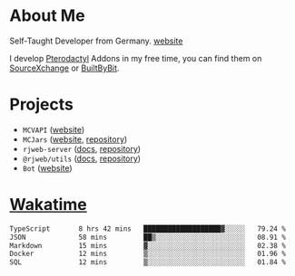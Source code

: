 # About Me

Self-Taught Developer from Germany. [website](https://rjansen.dev)

I develop [Pterodactyl](https://pterodactyl.io) Addons in my free time, you can find
them on [SourceXchange](https://www.sourcexchange.net/teams/356/profile) or [BuiltByBit](https://builtbybit.com/search/3078009).

# Projects

- `MCVAPI` ([website](https://versions.mcjars.app))
- `MCJars` ([website](https://mcjars.app), [repository](https://github.com/0x7d8/mcjar))
- `rjweb-server` ([docs](https://server.rjweb.dev), [repository](https://github.com/0x7d8/NPM_WEB-SERVER))
- `@rjweb/utils` ([docs](https://utils.rjweb.dev), [repository](https://github.com/0x7d8/rjweb-utils))
- `Bot` ([website](https://bot.rjns.dev))

# [Wakatime](https://wakatime.com/@0x7d8)

<!--START_SECTION:waka-->

```txt
TypeScript       8 hrs 42 mins   ███████████████████▓░░░░░   79.24 %
JSON             58 mins         ██▒░░░░░░░░░░░░░░░░░░░░░░   08.91 %
Markdown         15 mins         ▓░░░░░░░░░░░░░░░░░░░░░░░░   02.38 %
Docker           12 mins         ▒░░░░░░░░░░░░░░░░░░░░░░░░   01.96 %
SQL              12 mins         ▒░░░░░░░░░░░░░░░░░░░░░░░░   01.84 %
```

<!--END_SECTION:waka-->
